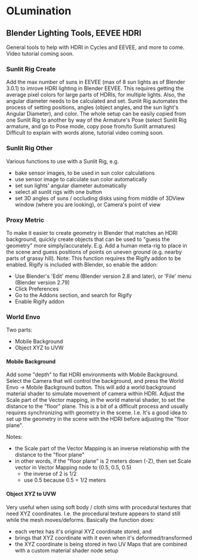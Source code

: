 # OLumination

## Blender Lighting Tools, EEVEE HDRI

General tools to help with HDRI in Cycles and EEVEE, and more to come.
Video tutorial coming soon.

### Sunlit Rig Create
Add the max number of suns in EEVEE (max of 8 sun lights as of Blender 3.0.1) to imrove HDRI lighting in Blender EEVEE.
This requires getting the average pixel colors for large parts of HDRIs, for multiple lights. Also, the angular diameter needs to be calculated and set.
Sunlit Rig automates the process of setting positions, angles (object angles, and the sun light's Angular Diameter), and color.
The whole setup can be easily copied from one Sunlit Rig to another by way of the Armature's Pose (select Sunlit Rig armature, and go to Pose mode, copy pose from/to Sunlit armatures)
Difficult to explain with words alone, tutorial video coming soon.

### Sunlit Rig Other
Various functions to use with a Sunlit Rig, e.g.
  - bake sensor images, to be used in sun color calculations
  - use sensor image to calculate sun color automatically
  - set sun lights' angular diameter automatically
  - select all sunlit rigs with one button
  - set 3D angles of suns / occluding disks using from middle of 3DView window (where you are looking), or Camera's point of view

### Proxy Metric
To make it easier to create geometry in Blender that matches an HDRI background, quickly create objects that can be used to "guess the geometry" more simply/accurately.
E.g. Add a human meta-rig to place in the scene and guess positions of points on uneven ground (e.g. nearby parts of grassy hill).
Note: This function requires the Rigify addon to be enabled. Rigify is included with Blender, so enable the addon:
  - Use Blender's 'Edit' menu (Blender version 2.8 and later), or 'File' menu (Blender version 2.79)
  - Click Preferences
  - Go to the Addons section, and search for Rigify
  - Enable Rigify addon

### World Envo
Two parts:
  - Mobile Background
  - Object XYZ to UVW

#### Mobile Background
Add some "depth" to flat HDRI environments with Mobile Background. Select the Camera that will control the background, and press the World Envo -> Mobile Background button.
This will add a world background material shader to simulate movement of camera within HDRI. Adjust the Scale part of the Vector mapping, in the world material shader, to set the distance to the "floor" plane. This is a bit of a difficult process and usually requires synchronizing with geometry in the scene. I.e. It's a good idea to set up the geometry in the scene with the HDRI before adjusting the "floor plane".

Notes:
  - the Scale part of the Vector Mapping is an inverse relationship with the distance to the "floor plane"
  - in other words, if the "floor plane" is 2 meters down (-Z), then set Scale vector in Vector Mapping node to (0.5, 0.5, 0.5)
    - the inverse of 2 is 1/2
    - use 0.5 because 0.5 = 1/2 meters

#### Object XYZ to UVW
Very useful when using soft body / cloth sims with procedural textures that need XYZ coordinates.
I.e. the procedural texture appears to stand still while the mesh moves/deforms.
Basically the function does:
  - each vertex has it's original XYZ coordinate stored, and
  - brings that XYZ coordinate with it even when it's deformed/transformed
  - the XYZ coordinate is being stored in two UV Maps that are combined with a custom material shader node setup

